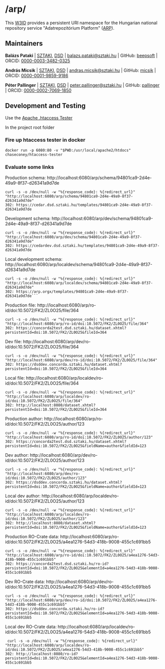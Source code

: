 # /arp/
This [W3ID](https://w3id.org) provides a persistent URI namespace for the Hungarian national repository service "Adatrepozitórium Platform" ([ARP](https://science-research-data.hu/en)).

## Maintainers

**Balázs Pataki** |
[SZTAKI](https://sztaki.hu/en), [DSD](https://dsd.sztaki.hu/) |
<balazs.pataki@sztaki.hu>
| GitHub: [beepsoft](https://github.com/beepsoft) | ORCID: [0000-0003-3482-0325](https://orcid.org/0000-0003-3482-0325)

**András Micsik** | [SZTAKI](https://sztaki.hu/en), [DSD](https://dsd.sztaki.hu/)  | <andras.micsik@sztaki.hu> | GitHub: [micsik](https://github.com/micsik) | ORCID: [0000-0001-9859-9186](https://orcid.org/0000-0001-9859-9186)

**Péter Pallinger** | [SZTAKI](https://sztaki.hu/en), [DSD](https://dsd.sztaki.hu/)  | <peter.pallinger@sztaki.hu> | GitHub: [pallinger](https://github.com/pallinger) | ORCID: [0000-0002-7069-1850](https://orcid.org/0000-0002-7069-1850)


## Development and Testing

Use the [Apache .htaccess Tester](https://github.com/chaseconey/htaccess-tester)

In the project root folder

### Fire up htaccess tester in docker

```
docker run -p 6080:80 -v "$PWD:/usr/local/apache2/htdocs" chaseconey/htaccess-tester
```

### Evaluate some links

Production schema: http://localhost:6080/arp/schema/94801ca9-2d4e-49a9-8f37-d26341a9d7de
```
curl -s -o /dev/null -w "%{response_code}: %{redirect_url}" "http://localhost:6080/arp/schema/94801ca9-2d4e-49a9-8f37-d26341a9d7de"
302: https://cedar.dsd.sztaki.hu/templates/94801ca9-2d4e-49a9-8f37-d26341a9d7de
```

Development schema: http://localhost:6080/arp/dev/schema/94801ca9-2d4e-49a9-8f37-d26341a9d7de
```
curl -s -o /dev/null -w "%{response_code}: %{redirect_url}" "http://localhost:6080/arp/dev/schema/94801ca9-2d4e-49a9-8f37-d26341a9d7de"
302: https://cedardev.dsd.sztaki.hu/templates/94801ca9-2d4e-49a9-8f37-d26341a9d7de
```

Local development schema: http://localhost:6080/arp/localdev/schema/94801ca9-2d4e-49a9-8f37-d26341a9d7de
```
curl -s -o /dev/null -w "%{response_code}: %{redirect_url}" "http://localhost:6080/arp/localdev/schema/94801ca9-2d4e-49a9-8f37-d26341a9d7de"
302: https://arp.orgx/templates/94801ca9-2d4e-49a9-8f37-d26341a9d7de```
```

Production file: http://localhost:6080/arp/ro-id/doi:10.5072/FK2/ZL0O25/file/364
```
curl -s -o /dev/null -w "%{response_code}: %{redirect_url}" "http://localhost:6080/arp/ro-id/doi:10.5072/FK2/ZL0O25/file/364"
302: https://concorda2test.dsd.sztaki.hu/dataset.xhtml?persistentId=doi:10.5072/FK2/ZL0O25&fileId=364
```

Dev file: http://localhost:6080/arp/dev/ro-id/doi:10.5072/FK2/ZL0O25/file/364
```
curl -s -o /dev/null -w "%{response_code}: %{redirect_url}" "http://localhost:6080/arp/dev/ro-id/doi:10.5072/FK2/ZL0O25/file/364"
302: https://dsddev.concorda.sztaki.hu/dataset.xhtml?persistentId=doi:10.5072/FK2/ZL0O25&fileId=364
```

Local file: http://localhost:6080/arp/localdev/ro-id/doi:10.5072/FK2/ZL0O25/file/364
```
curl -s -o /dev/null -w "%{response_code}: %{redirect_url}" "http://localhost:6080/arp/localdev/ro-id/doi:10.5072/FK2/ZL0O25/file/364"
302: http://localhost:8080/dataset.xhtml?persistentId=doi:10.5072/FK2/ZL0O25&fileId=364
```

Production author: http://localhost:6080/arp/ro-id/doi:10.5072/FK2/ZL0O25/author/123
```
curl -s -o /dev/null -w "%{response_code}: %{redirect_url}" "http://localhost:6080/arp/ro-id/doi:10.5072/FK2/ZL0O25/author/123"
302: https://concorda2test.dsd.sztaki.hu/dataset.xhtml?persistentId=doi:10.5072/FK2/ZL0O25&fieldName=author&fieldId=123
```

Dev author: http://localhost:6080/arp/dev/ro-id/doi:10.5072/FK2/ZL0O25/author/123
```
curl -s -o /dev/null -w "%{response_code}: %{redirect_url}" "http://localhost:6080/arp/dev/ro-id/doi:10.5072/FK2/ZL0O25/author/123"
302: https://dsddev.concorda.sztaki.hu/dataset.xhtml?persistentId=doi:10.5072/FK2/ZL0O25&fieldName=author&fieldId=123
```

Local dev author: http://localhost:6080/arp/localdev/ro-id/doi:10.5072/FK2/ZL0O25/author/123
```
curl -s -o /dev/null -w "%{response_code}: %{redirect_url}" "http://localhost:6080/arp/localdev/ro-id/doi:10.5072/FK2/ZL0O25/author/123"
302: http://localhost:8080/dataset.xhtml?persistentId=doi:10.5072/FK2/ZL0O25&fieldName=author&fieldId=123
```

Production RO-Crate data: http://localhost:6080/arp/ro-id/doi:10.5072/FK2/ZL0O25/a4ea1276-54d3-418b-9008-455c1c691bb5
```
curl -s -o /dev/null -w "%{response_code}: %{redirect_url}" "http://localhost:6080/arp/ro-id/doi:10.5072/FK2/ZL0O25/a4ea1276-54d3-418b-9008-455c1c691bb5"
302: https://concorda2test.dsd.sztaki.hu/ro-id?persistentId=doi:10.5072/FK2/ZL0O25&elementId=a4ea1276-54d3-418b-9008-455c1c691bb5
```

Dev RO-Crate data: http://localhost:6080/arp/dev/ro-id/doi:10.5072/FK2/ZL0O25/a4ea1276-54d3-418b-9008-455c1c691bb5
```
curl -s -o /dev/null -w "%{response_code}: %{redirect_url}" "http://localhost:6080/arp/dev/ro-id/doi:10.5072/FK2/ZL0O25/a4ea1276-54d3-418b-9008-455c1c691bb5"
302: https://dsddev.concorda.sztaki.hu/ro-id?persistentId=doi:10.5072/FK2/ZL0O25&elementId=a4ea1276-54d3-418b-9008-455c1c691bb5
```

Local dev RO-Crate data: http://localhost:6080/arp/localdev/ro-id/doi:10.5072/FK2/ZL0O25/a4ea1276-54d3-418b-9008-455c1c691bb5
```
 curl -s -o /dev/null -w "%{response_code}: %{redirect_url}" "http://localhost:6080/arp/localdev/ro-id/doi:10.5072/FK2/ZL0O25/a4ea1276-54d3-418b-9008-455c1c691bb5"
302: http://localhost:8080/ro-id?persistentId=doi:10.5072/FK2/ZL0O25&elementId=a4ea1276-54d3-418b-9008-455c1c691bb5
```
